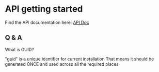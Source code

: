 # API getting started

Find the API documentation here:
[API Doc](https://nodes-agency-1.postman.co/collections/12675-6191fda7-9251-4027-bf72-232022e02044?version=latest&workspace=55441cf0-95b9-4e87-9372-c7cbf2e3e04d)

## Q & A

What is GUID?

"guid" is a unique identifier for current installation
That means it should be generated ONCE and used across all the required places



